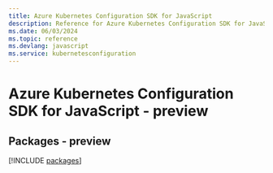 ```yaml
---
title: Azure Kubernetes Configuration SDK for JavaScript
description: Reference for Azure Kubernetes Configuration SDK for JavaScript
ms.date: 06/03/2024
ms.topic: reference
ms.devlang: javascript
ms.service: kubernetesconfiguration
---
```

# Azure Kubernetes Configuration SDK for JavaScript - preview
## Packages - preview
[!INCLUDE [packages](kubernetes-configuration-index.md)]
